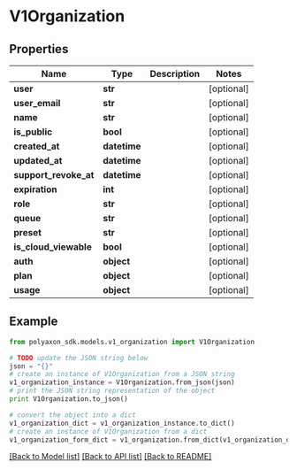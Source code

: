 # V1Organization


## Properties
Name | Type | Description | Notes
------------ | ------------- | ------------- | -------------
**user** | **str** |  | [optional] 
**user_email** | **str** |  | [optional] 
**name** | **str** |  | [optional] 
**is_public** | **bool** |  | [optional] 
**created_at** | **datetime** |  | [optional] 
**updated_at** | **datetime** |  | [optional] 
**support_revoke_at** | **datetime** |  | [optional] 
**expiration** | **int** |  | [optional] 
**role** | **str** |  | [optional] 
**queue** | **str** |  | [optional] 
**preset** | **str** |  | [optional] 
**is_cloud_viewable** | **bool** |  | [optional] 
**auth** | **object** |  | [optional] 
**plan** | **object** |  | [optional] 
**usage** | **object** |  | [optional] 

## Example

```python
from polyaxon_sdk.models.v1_organization import V1Organization

# TODO update the JSON string below
json = "{}"
# create an instance of V1Organization from a JSON string
v1_organization_instance = V1Organization.from_json(json)
# print the JSON string representation of the object
print V1Organization.to_json()

# convert the object into a dict
v1_organization_dict = v1_organization_instance.to_dict()
# create an instance of V1Organization from a dict
v1_organization_form_dict = v1_organization.from_dict(v1_organization_dict)
```
[[Back to Model list]](../README.md#documentation-for-models) [[Back to API list]](../README.md#documentation-for-api-endpoints) [[Back to README]](../README.md)


